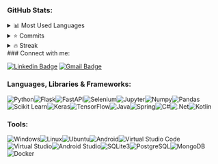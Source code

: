 ### GitHub Stats:

<details>
  <summary>
    <a>📊</a> Most Used Languages
  </summary>
  <p>
    <img src="https://github-readme-stats.vercel.app/api/top-langs/?username=RichardOkubo&hide=jupyter%20notebook,C,javascript,css,gherkin,html,makefile,shell,mako,batchfile,dockerfile&langs_count=10&layout=compact&theme=material-palenight" alt="Most Used Stats"/>
  </p>
</details>
<details>
  <summary>
    <a>⭐</a> Commits
  </summary>
  <p>
    <img align="center" src="https://github-readme-stats.vercel.app/api?username=RichardOkubo&show_icons=true&theme=material-palenight" alt="GitHub Stats"/>
  </p>
</details>
<details>
  <summary>
    <a>🔥</a> Streak
  </summary>
  <p>
    <img align="center" src="https://github-readme-streak-stats.herokuapp.com?user=RichardOkubo&theme=material-palenight" alt="GitHub Stats"/>
  </p>
</details>
### Connect with me:

[![Linkedin Badge](https://img.shields.io/badge/-LinkedIn-blue?style=for-the-badge&logo=Linkedin&logoColor=white&link=https://https://www.linkedin.com/in/richard-okubo/)](https://www.linkedin.com/in/richard-okubo/) 
[![Gmail Badge](https://img.shields.io/badge/-Gmail-c14438?style=for-the-badge&logo=Gmail&logoColor=white&link=mailto:richardlopesneves@gmail.com)](mailto:richardlopesneves@gmail.com)

### Languages, Libraries & Frameworks:

![Python](https://img.shields.io/badge/Python-3776AB?style=for-the-badge&logo=python&logoColor=white)![Flask](https://img.shields.io/badge/Flask-000000?style=for-the-badge&logo=flask&logoColor=white)![FastAPI](https://img.shields.io/badge/fastapi-109989?style=for-the-badge&logo=FASTAPI&logoColor=white)![Selenium](https://img.shields.io/badge/Selenium-43B02A?style=for-the-badge&logo=Selenium&logoColor=white)![Jupyter](https://img.shields.io/badge/Jupyter-F37626.svg?&style=for-the-badge&logo=Jupyter&logoColor=white)![Numpy](https://img.shields.io/badge/Numpy-777BB4?style=for-the-badge&logo=numpy&logoColor=white)![Pandas](https://img.shields.io/badge/Pandas-2C2D72?style=for-the-badge&logo=pandas&logoColor=white)![Scikit Learn](https://img.shields.io/badge/scikit_learn-F7931E?style=for-the-badge&logo=scikit-learn&logoColor=white)![Keras](https://img.shields.io/badge/Keras-D00000?style=for-the-badge&logo=Keras&logoColor=white)![TensorFlow](https://img.shields.io/badge/TensorFlow-FF6F00?style=for-the-badge&logo=TensorFlow&logoColor=white)![Java](https://img.shields.io/badge/Java-ED8B00?style=for-the-badge&logo=java&logoColor=white)![Spring](https://img.shields.io/badge/Spring-6DB33F?style=for-the-badge&logo=spring&logoColor=white)![C#](https://img.shields.io/badge/C%23-239120?style=for-the-badge&logo=c-sharp&logoColor=white)![.Net](https://img.shields.io/badge/.NET-5C2D91?style=for-the-badge&logo=dot-net&logoColor=white)![Kotlin](https://img.shields.io/badge/Kotlin-0095D5?&style=for-the-badge&logo=kotlin&logoColor=white)

### Tools:

![Windows](https://img.shields.io/badge/Windows-0078D6?style=for-the-badge&logo=windows&logoColor=white)![Linux](https://img.shields.io/badge/Linux-FCC624?style=for-the-badge&logo=linux&logoColor=black)![Ubuntu](https://img.shields.io/badge/Ubuntu-E95420?style=for-the-badge&logo=ubuntu&logoColor=white)![Android](https://img.shields.io/badge/Android-3DDC84?style=for-the-badge&logo=android&logoColor=white)![Virtual Studio Code](https://img.shields.io/badge/Visual_Studio_Code-0078D4?style=for-the-badge&logo=visual%20studio%20code&logoColor=white)![Virtual Studio](https://img.shields.io/badge/Visual_Studio-5C2D91?style=for-the-badge&logo=visual%20studio&logoColor=white)![Android Studio](https://img.shields.io/badge/Android_Studio-3DDC84?style=for-the-badge&logo=android-studio&logoColor=white)![SQLite3](https://img.shields.io/badge/SQLite-07405E?style=for-the-badge&logo=sqlite&logoColor=white)![PostgreSQL](https://img.shields.io/badge/PostgreSQL-316192?style=for-the-badge&logo=postgresql&logoColor=white)![MongoDB](https://img.shields.io/badge/MongoDB-4EA94B?style=for-the-badge&logo=mongodb&logoColor=white)![Docker](https://img.shields.io/badge/Docker-2CA5E0?style=for-the-badge&logo=docker&logoColor=white)